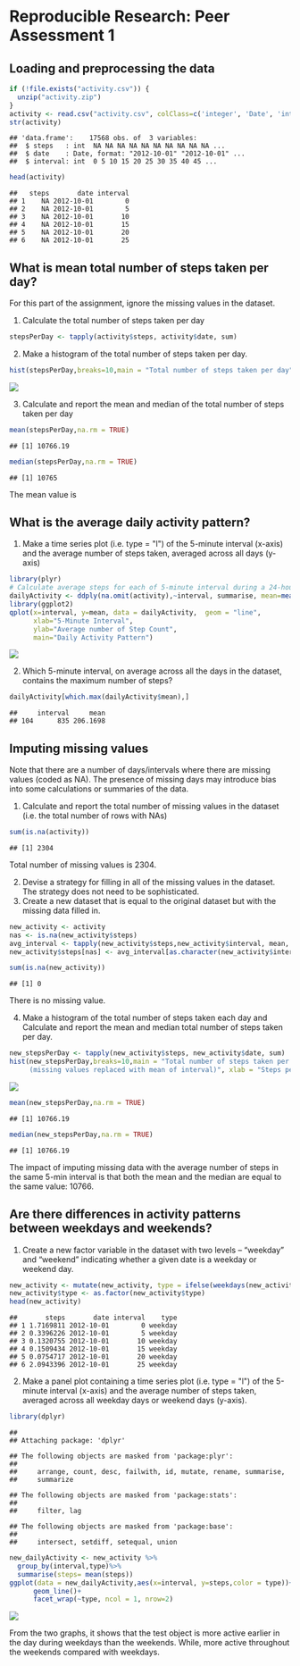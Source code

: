 # Reproducible Research: Peer Assessment 1


## Loading and preprocessing the data

```r
if (!file.exists("activity.csv")) {
  unzip("activity.zip")
}
activity <- read.csv("activity.csv", colClass=c('integer', 'Date', 'integer')) 
str(activity)
```

```
## 'data.frame':	17568 obs. of  3 variables:
##  $ steps   : int  NA NA NA NA NA NA NA NA NA NA ...
##  $ date    : Date, format: "2012-10-01" "2012-10-01" ...
##  $ interval: int  0 5 10 15 20 25 30 35 40 45 ...
```

```r
head(activity)
```

```
##   steps       date interval
## 1    NA 2012-10-01        0
## 2    NA 2012-10-01        5
## 3    NA 2012-10-01       10
## 4    NA 2012-10-01       15
## 5    NA 2012-10-01       20
## 6    NA 2012-10-01       25
```

## What is mean total number of steps taken per day?
For this part of the assignment, ignore the missing values in the dataset.

1. Calculate the total number of steps taken per day

```r
stepsPerDay <- tapply(activity$steps, activity$date, sum)
```

2. Make a histogram of the total number of steps taken per day.


```r
hist(stepsPerDay,breaks=10,main = "Total number of steps taken per day", xlab = "Steps per day")
```

![](PA1_template_files/figure-html/unnamed-chunk-3-1.png)

3. Calculate and report the mean and median of the total number of steps taken per day

```r
mean(stepsPerDay,na.rm = TRUE)
```

```
## [1] 10766.19
```

```r
median(stepsPerDay,na.rm = TRUE)
```

```
## [1] 10765
```

The mean value is 
## What is the average daily activity pattern?

1. Make a time series plot (i.e. type = "l") of the 5-minute interval (x-axis) and the average number of steps taken, averaged across all days (y-axis)


```r
library(plyr)
# Calculate average steps for each of 5-minute interval during a 24-hour period
dailyActivity <- ddply(na.omit(activity),~interval, summarise, mean=mean(steps))
library(ggplot2)
qplot(x=interval, y=mean, data = dailyActivity,  geom = "line",
      xlab="5-Minute Interval",
      ylab="Average number of Step Count",
      main="Daily Activity Pattern")
```

![](PA1_template_files/figure-html/unnamed-chunk-5-1.png)

2. Which 5-minute interval, on average across all the days in the dataset, contains the maximum number of steps?

```r
dailyActivity[which.max(dailyActivity$mean),]
```

```
##     interval     mean
## 104      835 206.1698
```

## Imputing missing values
Note that there are a number of days/intervals where there are missing values (coded as NA). The presence of missing days may introduce bias into some calculations or summaries of the data.

1. Calculate and report the total number of missing values in the dataset (i.e. the total number of rows with NAs)

```r
sum(is.na(activity))
```

```
## [1] 2304
```
Total number of missing values is 2304.

2. Devise a strategy for filling in all of the missing values in the dataset. The strategy does not need to be sophisticated. 
3. Create a new dataset that is equal to the original dataset but with the missing data filled in.

```r
new_activity <- activity
nas <- is.na(new_activity$steps)
avg_interval <- tapply(new_activity$steps,new_activity$interval, mean, na.rm=TRUE, simplify=TRUE)
new_activity$steps[nas] <- avg_interval[as.character(new_activity$interval[nas])]

sum(is.na(new_activity))
```

```
## [1] 0
```

There is no missing value.

4. Make a histogram of the total number of steps taken each day and Calculate and report the mean and median total number of steps taken per day.

```r
new_stepsPerDay <- tapply(new_activity$steps, new_activity$date, sum)
hist(new_stepsPerDay,breaks=10,main = "Total number of steps taken per day
     (missing values replaced with mean of interval)", xlab = "Steps per day")
```

![](PA1_template_files/figure-html/unnamed-chunk-9-1.png)

```r
mean(new_stepsPerDay,na.rm = TRUE)
```

```
## [1] 10766.19
```

```r
median(new_stepsPerDay,na.rm = TRUE)
```

```
## [1] 10766.19
```
The impact of imputing missing data with the average number of steps in the same 5-min interval is that both the mean and the median are equal to the same value: 10766.

## Are there differences in activity patterns between weekdays and weekends?
1. Create a new factor variable in the dataset with two levels – “weekday” and “weekend” indicating whether a given date is a weekday or weekend day.


```r
new_activity <- mutate(new_activity, type = ifelse(weekdays(new_activity$date) %in% c ("Saturday", "Sunday"), "weekend", "weekday"))
new_activity$type <- as.factor(new_activity$type)
head(new_activity)
```

```
##       steps       date interval    type
## 1 1.7169811 2012-10-01        0 weekday
## 2 0.3396226 2012-10-01        5 weekday
## 3 0.1320755 2012-10-01       10 weekday
## 4 0.1509434 2012-10-01       15 weekday
## 5 0.0754717 2012-10-01       20 weekday
## 6 2.0943396 2012-10-01       25 weekday
```

2. Make a panel plot containing a time series plot (i.e. type = "l") of the 5-minute interval (x-axis) and the average number of steps taken, averaged across all weekday days or weekend days (y-axis). 

```r
library(dplyr)
```

```
## 
## Attaching package: 'dplyr'
```

```
## The following objects are masked from 'package:plyr':
## 
##     arrange, count, desc, failwith, id, mutate, rename, summarise,
##     summarize
```

```
## The following objects are masked from 'package:stats':
## 
##     filter, lag
```

```
## The following objects are masked from 'package:base':
## 
##     intersect, setdiff, setequal, union
```

```r
new_dailyActivity <- new_activity %>%
  group_by(interval,type)%>%
  summarise(steps= mean(steps))
ggplot(data = new_dailyActivity,aes(x=interval, y=steps,color = type))+
      geom_line()+
      facet_wrap(~type, ncol = 1, nrow=2)
```

![](PA1_template_files/figure-html/unnamed-chunk-11-1.png)

From the two graphs, it shows that the test object is more active earlier in the day during weekdays than the weekends. While, more active throughout the weekends compared with weekdays.
